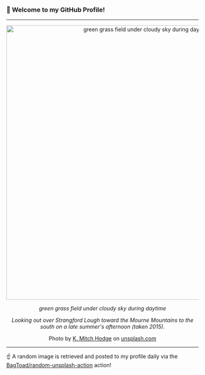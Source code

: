 ### 👋 Welcome to my GitHub Profile!

----

<div align="center">
  <img width="720" src="https://images.unsplash.com/photo-1588417044404-ce4b91a74c7c?crop=entropy&cs=tinysrgb&fit=max&fm=jpg&ixid=M3w1NTI0OTR8MHwxfHJhbmRvbXx8fHx8fHx8fDE3NDEyNDE2MDN8&ixlib=rb-4.0.3&q=80&w=1080" alt="green grass field under cloudy sky during daytime">
  
  <em>green grass field under cloudy sky during daytime</em>
  
  <em>Looking out over Strangford Lough toward the Mourne Mountains to the south on a late summer's afternoon (taken 2015).</em>
  
  Photo by [K. Mitch Hodge](https://www.facebook.com/K.MitchHodgePhotos/) on [unsplash.com](https://unsplash.com/)
</div>

----

☝️ A random image is retrieved and posted to my profile daily via the [BagToad/random-unsplash-action](https://github.com/BagToad/random-unsplash-action) action!
